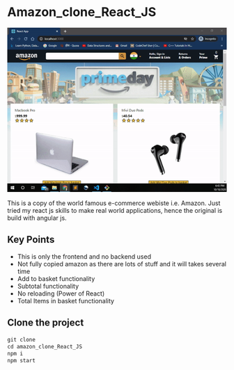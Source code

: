 # Amazon_clone_React_JS

![Main GIF](main.gif "Main")

This is a copy of the world famous e-commerce webiste i.e. Amazon. Just tried my react js skills to make real world applications, hence the original is build with angular js.

## Key Points

- This is only the frontend and no backend used
- Not fully copied amazon as there are lots of stuff and it will takes several time
- Add to basket functionality
- Subtotal functionality
- No reloading (Power of React)
- Total Items in basket functionality

## Clone the project

```
git clone
cd amazon_clone_React_JS
npm i
npm start
```
